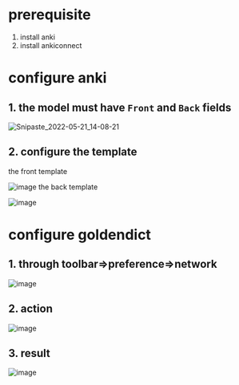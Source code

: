 # prerequisite
1. install anki
2. install ankiconnect

# configure anki
## 1. the model must have `Front` and `Back` fields
![Snipaste_2022-05-21_14-08-21](https://user-images.githubusercontent.com/105986/169638410-c6aa8038-df03-40de-8731-9f0b9f43bf59.png)
## 2. configure the template
the front template

![image](https://user-images.githubusercontent.com/105986/169638457-2358d020-0132-469f-a6b4-0fb6d1590fa2.png)
the back template

![image](https://user-images.githubusercontent.com/105986/169638440-7191fcdd-c338-48a3-a899-7216a5c77425.png)

# configure goldendict
## 1. through toolbar=>preference=>network
![image](https://user-images.githubusercontent.com/105986/169657672-d1affbde-e80e-4110-8fd9-55f2645c5ee1.png)

## 2. action
![image](https://user-images.githubusercontent.com/105986/169638740-abecde84-d33b-45ce-932c-d465c6650334.png)
## 3. result
![image](https://user-images.githubusercontent.com/105986/169638761-f67c009d-27cd-440d-bafa-ebbdce9577e3.png)
